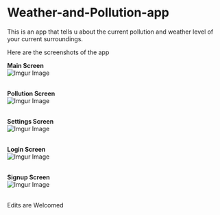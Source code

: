 # Weather-and-Pollution-app
This is an app that tells u about the current pollution and weather level of your current surroundings.<br>

Here are the screenshots of the app<br>

**Main Screen**<br>
![Imgur Image](https://firebasestorage.googleapis.com/v0/b/weather-and-pollution-app.appspot.com/o/github%20images%2Fw1.jpeg?alt=media&token=feb46ba0-58f9-4d20-b63a-1b7b5811e8b6)<br><br>

**Pollution Screen**<br>
![Imgur Image](https://firebasestorage.googleapis.com/v0/b/weather-and-pollution-app.appspot.com/o/github%20images%2Fw2.jpeg?alt=media&token=67c592ad-626c-4984-a95a-b7b101d77721)<br><br>

**Settings Screen**<br>
![Imgur Image](https://firebasestorage.googleapis.com/v0/b/weather-and-pollution-app.appspot.com/o/github%20images%2Fw3.jpeg?alt=media&token=e8a72ff8-8740-4856-a9e2-e46abcba596d)<br><br>

**Login Screen**<br>
![Imgur Image](https://firebasestorage.googleapis.com/v0/b/weather-and-pollution-app.appspot.com/o/github%20images%2Fw4.jpeg?alt=media&token=45bdb555-3bce-492b-b6de-77d6dcca4535)<br><br>

**Signup Screen**<br>
![Imgur Image](https://firebasestorage.googleapis.com/v0/b/weather-and-pollution-app.appspot.com/o/github%20images%2Fw5.jpeg?alt=media&token=bf02c110-8a8b-40cb-b2ec-e9b102f8e0f8)<br><br>


Edits are Welcomed<Br>
